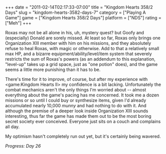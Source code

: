 +++
date = "2011-02-14T02:17:33-07:00"
title = "Kingdom Hearts 358/2 Days"
slug = "kingdom-hearts-3582-days-7"
category = ["Playing A Game"]
game = ["Kingdom Hearts 358/2 Days"]
platform = ["NDS"]
rating = ["Meh"]
+++

Roxas may not be all alone in his, uh, mystery quest? but Goofy and (especially) Donald are sorely missed.  At least so far, Roxas only brings one Organization XIII member with him on his missions, and they absolutely refuse to heal Roxas, with magic or otherwise.  Add to that a relatively small max HP, and a bizarre equipment/ability/level/item system that severely restricts the sum of Roxas's powers (as an addendum to this explanation, "level-up" takes up a grid space, just as "one potion" does), and the game seems a little more punishing than it has to be.

There's time for it to improve, of course, but after my experience with <game:Kingdom Hearts II> my confidence is a bit lacking.  Unfortunately the combat mechanics aren't the only things I'm worried about -- almost everything about the game's pacing has me concerned.  It took me a dozen missions or so until I could buy or synthesize items, given I'd already accumulated nearly 10,000 <i>munny</i> and had nothing to do with it.  And although the premise of a deeper look inside Organization XIII sounds interesting, thus far the game has made them out to be the most boring secret society ever conceived.  Everyone just sits on a couch and complains all day.

My optimism hasn't completely run out yet, but it's certainly being wavered.

<i>Progress: Day 26</i>